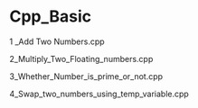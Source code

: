 # Cpp_Basic


1 _Add Two Numbers.cpp

2_Multiply_Two_Floating_numbers.cpp

3_Whether_Number_is_prime_or_not.cpp

4_Swap_two_numbers_using_temp_variable.cpp
